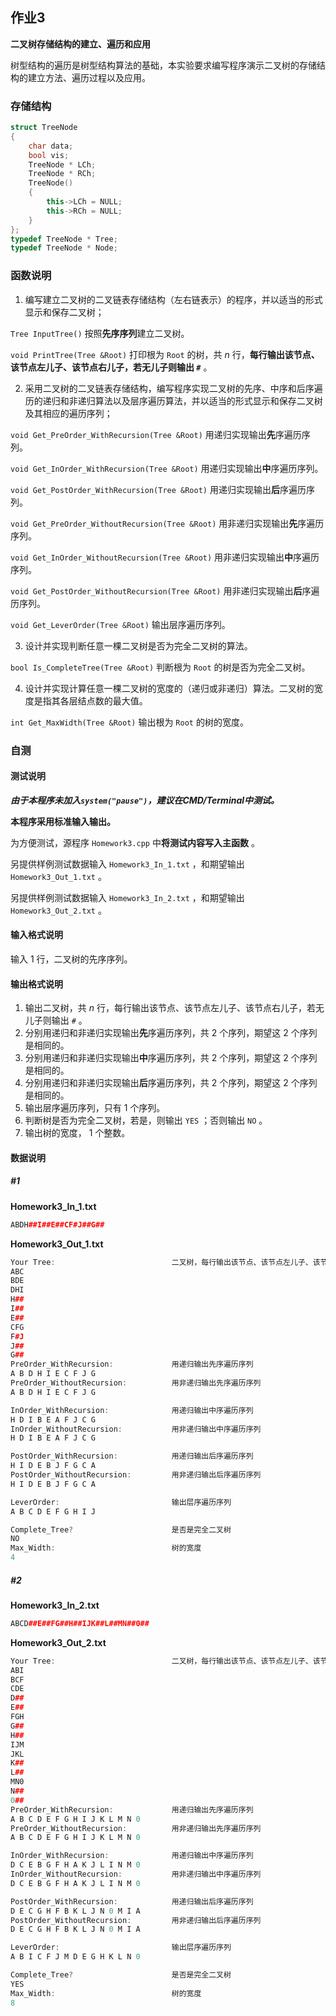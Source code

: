 ## 作业3

**二叉树存储结构的建立、遍历和应用**

树型结构的遍历是树型结构算法的基础，本实验要求编写程序演示二叉树的存储结构的建立方法、遍历过程以及应用。



### 存储结构

```cpp
struct TreeNode
{
    char data;
    bool vis;
    TreeNode * LCh;
    TreeNode * RCh;
    TreeNode()
    {
        this->LCh = NULL;
        this->RCh = NULL;
    }
};
typedef TreeNode * Tree;
typedef TreeNode * Node;
```



### 函数说明

1. 编写建立二叉树的二叉链表存储结构（左右链表示）的程序，并以适当的形式显示和保存二叉树；

  `Tree InputTree()` 按照**先序序列**建立二叉树。 

  `void PrintTree(Tree &Root)` 打印根为 `Root` 的树，共 $n$ 行，**每行输出该节点、该节点左儿子、该节点右儿子，若无儿子则输出 `#`** 。

2. 采用二叉树的二叉链表存储结构，编写程序实现二叉树的先序、中序和后序遍历的递归和非递归算法以及层序遍历算法，并以适当的形式显示和保存二叉树及其相应的遍历序列；

  `void Get_PreOrder_WithRecursion(Tree &Root)` 用递归实现输出**先**序遍历序列。

  `void Get_InOrder_WithRecursion(Tree &Root)` 用递归实现输出**中**序遍历序列。

  `void Get_PostOrder_WithRecursion(Tree &Root)` 用递归实现输出**后**序遍历序列。

  `void Get_PreOrder_WithoutRecursion(Tree &Root)` 用非递归实现输出**先**序遍历序列。

  `void Get_InOrder_WithoutRecursion(Tree &Root)` 用非递归实现输出**中**序遍历序列。

  `void Get_PostOrder_WithoutRecursion(Tree &Root)` 用非递归实现输出**后**序遍历序列。

  `void Get_LeverOrder(Tree &Root)` 输出层序遍历序列。

3. 设计并实现判断任意一棵二叉树是否为完全二叉树的算法。

  `bool Is_CompleteTree(Tree &Root)` 判断根为 `Root` 的树是否为完全二叉树。

4. 设计并实现计算任意一棵二叉树的宽度的（递归或非递归）算法。二叉树的宽度是指其各层结点数的最大值。

  `int Get_MaxWidth(Tree &Root)` 输出根为 `Root` 的树的宽度。



### 自测

#### 测试说明

***由于本程序未加入`system("pause")`，建议在CMD/Terminal中测试。***

**本程序采用标准输入输出。**

为方便测试，源程序 `Homework3.cpp` 中**将测试内容写入主函数** 。

另提供样例测试数据输入 `Homework3_In_1.txt` ，和期望输出 `Homework3_Out_1.txt` 。

另提供样例测试数据输入 `Homework3_In_2.txt` ，和期望输出 `Homework3_Out_2.txt` 。



#### 输入格式说明

输入 $1$ 行，二叉树的先序序列。




#### 输出格式说明

1. 输出二叉树，共 $n$ 行，每行输出该节点、该节点左儿子、该节点右儿子，若无儿子则输出 `#` 。
2. 分别用递归和非递归实现输出**先**序遍历序列，共 $2$ 个序列，期望这 $2$ 个序列是相同的。
3. 分别用递归和非递归实现输出**中**序遍历序列，共 $2$ 个序列，期望这 $2$ 个序列是相同的。
4. 分别用递归和非递归实现输出**后**序遍历序列，共 $2$ 个序列，期望这 $2$ 个序列是相同的。
5. 输出层序遍历序列，只有 $1$ 个序列。
6. 判断树是否为完全二叉树，若是，则输出 `YES` ；否则输出 `NO` 。
7. 输出树的宽度， $1$ 个整数。



#### 数据说明

##### #1

**Homework3_In_1.txt**

```CPP
ABDH##I##E##CF#J##G##
```

**Homework3_Out_1.txt**

```CPP
Your Tree:							二叉树，每行输出该节点、该节点左儿子、该节点右儿子，若无儿子则输出#
ABC
BDE
DHI
H##       
I##
E##
CFG
F#J
J##
G##
PreOrder_WithRecursion:				用递归输出先序遍历序列
A B D H I E C F J G 
PreOrder_WithoutRecursion:			用非递归输出先序遍历序列
A B D H I E C F J G

InOrder_WithRecursion:				用递归输出中序遍历序列
H D I B E A F J C G 
InOrder_WithoutRecursion:			用非递归输出中序遍历序列
H D I B E A F J C G

PostOrder_WithRecursion:			用递归输出后序遍历序列
H I D E B J F G C A
PostOrder_WithoutRecursion:			用非递归输出后序遍历序列
H I D E B J F G C A

LeverOrder:							输出层序遍历序列
A B C D E F G H I J

Complete_Tree?						是否是完全二叉树
NO
Max_Width:							树的宽度
4
```



##### #2

**Homework3_In_2.txt**

```CPP
ABCD##E##FG##H##IJK##L##MN##0##
```

**Homework3_Out_2.txt**

```CPP
Your Tree:							二叉树，每行输出该节点、该节点左儿子、该节点右儿子，若无儿子则输出#
ABI       
BCF       
CDE       
D##       
E##       
FGH
G##
H##
IJM
JKL
K##
L##
MN0
N##
0##
PreOrder_WithRecursion:				用递归输出先序遍历序列
A B C D E F G H I J K L M N 0
PreOrder_WithoutRecursion:			用非递归输出先序遍历序列
A B C D E F G H I J K L M N 0

InOrder_WithRecursion:				用递归输出中序遍历序列
D C E B G F H A K J L I N M 0
InOrder_WithoutRecursion:			用非递归输出中序遍历序列
D C E B G F H A K J L I N M 0 

PostOrder_WithRecursion:			用递归输出后序遍历序列
D E C G H F B K L J N 0 M I A
PostOrder_WithoutRecursion:			用非递归输出后序遍历序列
D E C G H F B K L J N 0 M I A

LeverOrder:							输出层序遍历序列
A B I C F J M D E G H K L N 0

Complete_Tree?						是否是完全二叉树
YES
Max_Width:							树的宽度
8
```